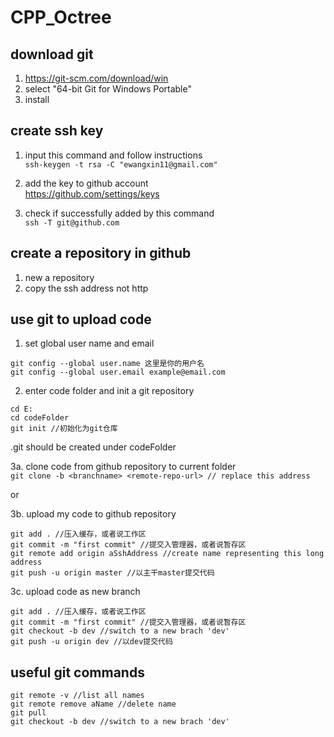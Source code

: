 # CPP_Octree

## download git
1. https://git-scm.com/download/win
2. select "64-bit Git for Windows Portable"
3. install

## create ssh key
1. input this command and follow instructions\
`ssh-keygen -t rsa -C "ewangxin11@gmail.com"`

2. add the key to github account\
https://github.com/settings/keys

3. check if successfully added by this command\
`ssh -T git@github.com`

## create a repository in github
1. new a repository
2. copy the ssh address not http

## use git to upload code
1. set global user name and email
```
git config --global user.name 这里是你的用户名
git config --global user.email example@email.com
```
2. enter code folder and init a git repository
```
cd E:
cd codeFolder
git init //初始化为git仓库
```
.git should be created under codeFolder
  
3a. clone code from github repository to current folder\
`git clone -b <branchname> <remote-repo-url> // replace this address`

or

3b. upload my code to github repository 
```
git add . //压入缓存，或者说工作区
git commit -m "first commit" //提交入管理器，或者说暂存区 
git remote add origin aSshAddress //create name representing this long address
git push -u origin master //以主干master提交代码
``` 
3c. upload code as new branch
```
git add . //压入缓存，或者说工作区
git commit -m "first commit" //提交入管理器，或者说暂存区 
git checkout -b dev //switch to a new brach 'dev'
git push -u origin dev //以dev提交代码
``` 
## useful git commands
```
git remote -v //list all names
git remote remove aName //delete name
git pull 
git checkout -b dev //switch to a new brach 'dev'
```
 
